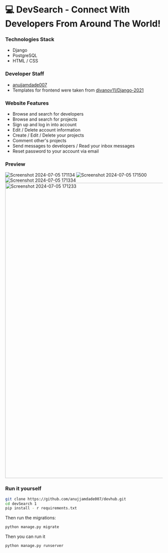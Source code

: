 # :computer: DevSearch - Connect With Developers From Around The World!

### Technologies Stack
- Django
- PostgreSQL
- HTML / CSS

### Developer Staff
- [anujjamdade007](https://github.com/anujjamdade007)
- Templates for frontend were taken from [divanov11/Django-2021](https://github.com/divanov11/Django-2021)

### Website Features
- Browse and search for developers
- Browse and search for projects
- Sign up and log in into account
- Edit / Delete account information
- Create / Edit / Delete your projects
- Comment other's projects
- Send messages to developers / Read your inbox messages
- Reset password to your account via email

### Preview
![Screenshot 2024-07-05 171134](https://github.com/anujjamdade007/devhub/assets/97356410/ae5cdbe6-1309-4244-930b-2982c2c4148e)
![Screenshot 2024-07-05 171500](https://github.com/anujjamdade007/devhub/assets/97356410/21355eda-6fb8-42fc-8c51-ceef1da62bef)
![Screenshot 2024-07-05 171334](https://github.com/anujjamdade007/devhub/assets/97356410/b0a0330b-01d0-4bef-80d2-21ae8583a6c1)
<img width="944" alt="Screenshot 2024-07-05 171233" src="https://github.com/anujjamdade007/devhub/assets/97356410/4324ae27-1130-413d-b35f-5363c9593d99">


### Run it yourself
```sh
git clone https://github.com/anujjamdade007/devhub.git
cd devSearch 1
pip install - r requirements.txt
```

Then run the migrations:
```sh
python manage.py migrate
```



Then you can run it
```sh
python manage.py runserver
```
